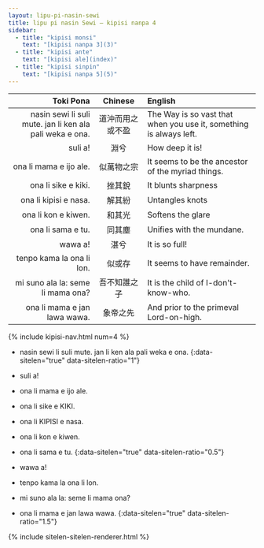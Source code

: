 ```yaml
---
layout: lipu-pi-nasin-sewi
title: lipu pi nasin Sewi — kipisi nanpa 4
sidebar:
  - title: "kipisi monsi"
    text: "[kipisi nanpa 3](3)"
  - title: "kipisi ante"
    text: "[kipisi ale](index)"
  - title: "kipisi sinpin"
    text: "[kipisi nanpa 5](5)"
---
```


| Toki Pona | Chinese | English
|-:|:-:|:-
| nasin sewi li suli mute. jan li ken ala pali weka e ona. | 道沖而用之或不盈  | The Way is so vast that when you use it, something is always left.
| suli a!                           | 淵兮              | How deep it is!
| ona li mama e ijo ale.            | 似萬物之宗        | It seems to be the ancestor of the myriad things.
| ona li sike e kiki.               | 挫其銳            | It blunts sharpness
| ona li kipisi e nasa.             | 解其紛            | Untangles knots
| ona li kon e kiwen.               | 和其光            | Softens the glare
| ona li sama e tu.                 | 同其塵            | Unifies with the mundane.
| wawa a!                           | 湛兮              | It is so full!
| tenpo kama la ona li lon.         | 似或存            | It seems to have remainder.
| mi suno ala la: seme li mama ona? | 吾不知誰之子      | It is the child of I-don't-know-who.
| ona li mama e jan lawa wawa.      | 象帝之先          | And prior to the primeval Lord-on-high.

{% include kipisi-nav.html num=4 %}

* nasin sewi li suli mute. jan li ken ala pali weka e ona.
{:data-sitelen="true" data-sitelen-ratio="1"}

* suli a!
* ona li mama e ijo ale.
* ona li sike e KIKI.
* ona li KIPISI e nasa.
* ona li kon e kiwen.
* ona li sama e tu.
{:data-sitelen="true" data-sitelen-ratio="0.5"}

* wawa a!
* tenpo kama la ona li lon.
* mi suno ala la: seme li mama ona?
* ona li mama e jan lawa wawa.
{:data-sitelen="true" data-sitelen-ratio="1.5"}

{% include sitelen-sitelen-renderer.html %}
